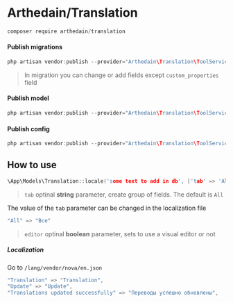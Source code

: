 # Arthedain/Translation
```h
composer require arthedain/translation
```


#### Publish migrations
```h
php artisan vendor:publish --provider="Arthedain\Translation\ToolServiceProvider" --tag="migration"
```
>In migration you can change or add fields except ```custom_properties``` field
#### Publish model
```h
php artisan vendor:publish --provider="Arthedain\Translation\ToolServiceProvider" --tag="model"
```
#### Publish config
```h
php artisan vendor:publish --provider="Arthedain\Translation\ToolServiceProvider" --tag="config"
```
## How to use

```h
\App\Models\Translation::locale('some text to add in db', ['tab' => 'All', 'editor' => false]);
```
> ```tab``` optinal **string** parameter, create group of fields. The default is ```All```

The value of the `tab` parameter can be changed in the localization file
```h
"All" => "Все"
```
> ```editor``` optinal **boolean** parameter, sets to use a visual editor or not 

##### Localization
Go to ```/lang/vendor/nova/en.json``` 
```h
"Translation" => "Translation",
"Update" => "Update",
"Translations updated successfully" => "Переводы успешно обновлены",
```